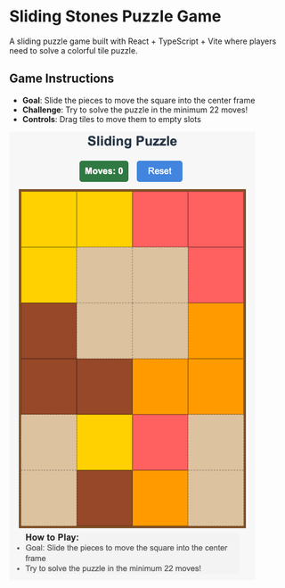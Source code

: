 # Sliding Stones Puzzle Game

A sliding puzzle game built with React + TypeScript + Vite where players need to solve a colorful tile puzzle.

## Game Instructions

- **Goal**: Slide the pieces to move the square into the center frame
- **Challenge**: Try to solve the puzzle in the minimum 22 moves!
- **Controls**: Drag tiles to move them to empty slots

![Sliding Stones](https://raw.githubusercontent.com/buenon/sliding-stones/main/public/board.png)
